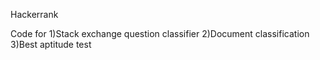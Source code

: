 Hackerrank

Code for 
1)Stack exchange question classifier
2)Document classification
3)Best aptitude test
